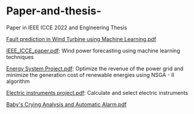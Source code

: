 # Paper-and-thesis-
Paper in IEEE ICCE 2022 and Engineering Thesis 

[Fault prediction in Wind Turbine using Machine Learning.pdf](https://docs.google.com/viewer?url=https://github.com/cauberome/Paper-and-thesis-/files/9090596/Fault.prediction.in.Wind.Turbine.using.Machine.Learning.pdf)

[IEEE_ICCE_paper.pdf](https://docs.google.com/viewer?url=https://github.com/cauberome/Paper-and-thesis-/files/9090597/IEEE_ICCE_paper.pdf): Wind power forecasting using machine learning techniques

[Energy System Project.pdf](https://docs.google.com/viewer?url=https://github.com/cauberome/Paper-and-thesis-/files/9409069/Energy.System.Project.pdf): Optimize the revenue of the power grid and minimize the generation cost of renewable energies using NSGA - II algorithm

[Electric instruments project.pdf](https://docs.google.com/viewer?url=https://github.com/cauberome/Paper-andthesis-/files/9409085/Electric.instruments.project.pdf): Calculate and select electric instruments


[Baby's Crying Analysis and Automatic Alarm.pdf](https://docs.google.com/viewer?url=https://github.com/cauberome/Paper-andthesis-/files/9409155/Baby.s.Crying.Analysis.and.Automatic.Alarm.pdf)

